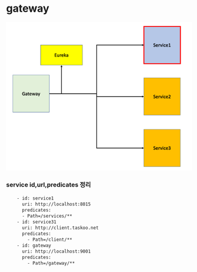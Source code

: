 # gateway
![img.png](img.png)

### service id,url,predicates 정리

        - id: service1
          uri: http://localhost:8015
          predicates:
          - Path=/services/**
        - id: service31
          uri: http://client.taskoo.net
          predicates:
            - Path=/client/**
        - id: gateway
          uri: http://localhost:9001
          predicates:
            - Path=/gateway/**
